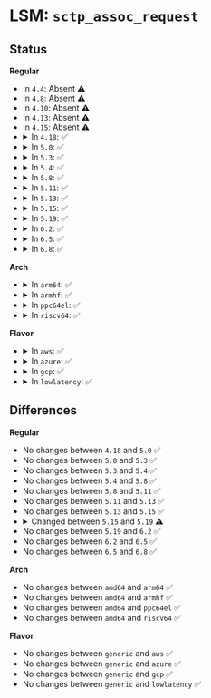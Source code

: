 # LSM: <code>sctp_assoc_request</code>

## Status
<b>Regular</b>
<ul>
<li>
In <code>4.4</code>: Absent ⚠️
</li>
<li>
In <code>4.8</code>: Absent ⚠️
</li>
<li>
In <code>4.10</code>: Absent ⚠️
</li>
<li>
In <code>4.13</code>: Absent ⚠️
</li>
<li>
In <code>4.15</code>: Absent ⚠️
</li>
<li>
<details>
<summary>In <code>4.18</code>: ✅</summary>

```c
int security_sctp_assoc_request(struct sctp_endpoint *ep, struct sk_buff *skb);
```
</details>
</li>
<li>
<details>
<summary>In <code>5.0</code>: ✅</summary>

```c
int security_sctp_assoc_request(struct sctp_endpoint *ep, struct sk_buff *skb);
```
</details>
</li>
<li>
<details>
<summary>In <code>5.3</code>: ✅</summary>

```c
int security_sctp_assoc_request(struct sctp_endpoint *ep, struct sk_buff *skb);
```
</details>
</li>
<li>
<details>
<summary>In <code>5.4</code>: ✅</summary>

```c
int security_sctp_assoc_request(struct sctp_endpoint *ep, struct sk_buff *skb);
```
</details>
</li>
<li>
<details>
<summary>In <code>5.8</code>: ✅</summary>

```c
int security_sctp_assoc_request(struct sctp_endpoint *ep, struct sk_buff *skb);
```
</details>
</li>
<li>
<details>
<summary>In <code>5.11</code>: ✅</summary>

```c
int security_sctp_assoc_request(struct sctp_endpoint *ep, struct sk_buff *skb);
```
</details>
</li>
<li>
<details>
<summary>In <code>5.13</code>: ✅</summary>

```c
int security_sctp_assoc_request(struct sctp_endpoint *ep, struct sk_buff *skb);
```
</details>
</li>
<li>
<details>
<summary>In <code>5.15</code>: ✅</summary>

```c
int security_sctp_assoc_request(struct sctp_endpoint *ep, struct sk_buff *skb);
```
</details>
</li>
<li>
<details>
<summary>In <code>5.19</code>: ✅</summary>

```c
int security_sctp_assoc_request(struct sctp_association *asoc, struct sk_buff *skb);
```
</details>
</li>
<li>
<details>
<summary>In <code>6.2</code>: ✅</summary>

```c
int security_sctp_assoc_request(struct sctp_association *asoc, struct sk_buff *skb);
```
</details>
</li>
<li>
<details>
<summary>In <code>6.5</code>: ✅</summary>

```c
int security_sctp_assoc_request(struct sctp_association *asoc, struct sk_buff *skb);
```
</details>
</li>
<li>
<details>
<summary>In <code>6.8</code>: ✅</summary>

```c
int security_sctp_assoc_request(struct sctp_association *asoc, struct sk_buff *skb);
```
</details>
</li>
</ul>
<b>Arch</b>
<ul>
<li>
<details>
<summary>In <code>arm64</code>: ✅</summary>

```c
int security_sctp_assoc_request(struct sctp_endpoint *ep, struct sk_buff *skb);
```
</details>
</li>
<li>
<details>
<summary>In <code>armhf</code>: ✅</summary>

```c
int security_sctp_assoc_request(struct sctp_endpoint *ep, struct sk_buff *skb);
```
</details>
</li>
<li>
<details>
<summary>In <code>ppc64el</code>: ✅</summary>

```c
int security_sctp_assoc_request(struct sctp_endpoint *ep, struct sk_buff *skb);
```
</details>
</li>
<li>
<details>
<summary>In <code>riscv64</code>: ✅</summary>

```c
int security_sctp_assoc_request(struct sctp_endpoint *ep, struct sk_buff *skb);
```
</details>
</li>
</ul>
<b>Flavor</b>
<ul>
<li>
<details>
<summary>In <code>aws</code>: ✅</summary>

```c
int security_sctp_assoc_request(struct sctp_endpoint *ep, struct sk_buff *skb);
```
</details>
</li>
<li>
<details>
<summary>In <code>azure</code>: ✅</summary>

```c
int security_sctp_assoc_request(struct sctp_endpoint *ep, struct sk_buff *skb);
```
</details>
</li>
<li>
<details>
<summary>In <code>gcp</code>: ✅</summary>

```c
int security_sctp_assoc_request(struct sctp_endpoint *ep, struct sk_buff *skb);
```
</details>
</li>
<li>
<details>
<summary>In <code>lowlatency</code>: ✅</summary>

```c
int security_sctp_assoc_request(struct sctp_endpoint *ep, struct sk_buff *skb);
```
</details>
</li>
</ul>

## Differences
<b>Regular</b>
<ul>
<li>
No changes between <code>4.18</code> and <code>5.0</code> ✅
</li>
<li>
No changes between <code>5.0</code> and <code>5.3</code> ✅
</li>
<li>
No changes between <code>5.3</code> and <code>5.4</code> ✅
</li>
<li>
No changes between <code>5.4</code> and <code>5.8</code> ✅
</li>
<li>
No changes between <code>5.8</code> and <code>5.11</code> ✅
</li>
<li>
No changes between <code>5.11</code> and <code>5.13</code> ✅
</li>
<li>
No changes between <code>5.13</code> and <code>5.15</code> ✅
</li>
<li>
<details>
<summary>Changed between <code>5.15</code> and <code>5.19</code> ⚠️</summary>
<ul>
<li>
<b>Param added. </b>
<code>struct sctp_association *asoc</code>
</li>
<li>
<b>Param removed. </b>
<code>struct sctp_endpoint *ep</code>
</li>
</ul>
</details>
</li>
<li>
No changes between <code>5.19</code> and <code>6.2</code> ✅
</li>
<li>
No changes between <code>6.2</code> and <code>6.5</code> ✅
</li>
<li>
No changes between <code>6.5</code> and <code>6.8</code> ✅
</li>
</ul>
<b>Arch</b>
<ul>
<li>
No changes between <code>amd64</code> and <code>arm64</code> ✅
</li>
<li>
No changes between <code>amd64</code> and <code>armhf</code> ✅
</li>
<li>
No changes between <code>amd64</code> and <code>ppc64el</code> ✅
</li>
<li>
No changes between <code>amd64</code> and <code>riscv64</code> ✅
</li>
</ul>
<b>Flavor</b>
<ul>
<li>
No changes between <code>generic</code> and <code>aws</code> ✅
</li>
<li>
No changes between <code>generic</code> and <code>azure</code> ✅
</li>
<li>
No changes between <code>generic</code> and <code>gcp</code> ✅
</li>
<li>
No changes between <code>generic</code> and <code>lowlatency</code> ✅
</li>
</ul>
